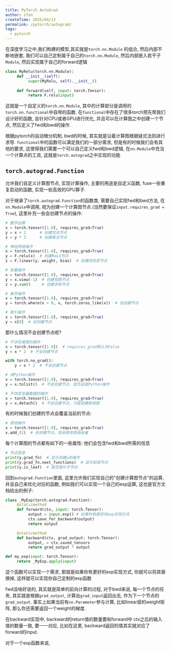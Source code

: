 ```yaml
---
title: PyTorch AutoGrad
author: zfan
createTime: 2025/04/13
permalink: /pytorch/autograd/
tags:
  - pytorch
---
```


在深度学习之中,我们构建的模型,其实就是`torch.nn.Module` 的组合, 然后内部不断地嵌套, 我们可以自己定制属于自己的`torch.nn.Module`, 然后内部嵌入若干子`Module`, 然后实现属于自己的forward逻辑

```python
class MyRelu(torch.nn.Module):
     def __init__(self):
          super(MyRelu, self).__init__()
     
     def forward(self, input: torch.Tensor):
          return F.relu(input)

```
这就是一个自定义的`torch.nn.Module`, 其中的计算部分是调用的`torch.nn.functional`中自带的函数. 在`functional`中存在了很多torch预先帮我们设计好的函数, 会针对CPU或者GPU进行优化, 并且可以在计算图之中创建一个节点, 然后定义了fwd和bwd的操作.

根据pytorch的自动微分机制, bwd的时候, 其实就是沿着计算图根据链式法则进行求导. `functional`中的函数可以满足我们的一部分需求, 但是有的时候我们会有其他的要求, 这使得我们需要一个可以自己定义fwd和bwd逻辑, 在`nn.Module`中充当一个计算点的工具, 这就是`torch.autograd`之中实现的功能

## `torch.autograd.Function`

允许我们自定义计算图节点, 实现计算操作, 主要的用途是自定义函数, fuse一些重复启动的函数, 实现一些高效的GPU算子.

对于继承了`torch.autograd.Function`的函数类, 需要自己实现fwd和bwd方法, 在`nn.Module`中调用, 视为创建一个计算图节点.(当然要保证`input.requires_grad = True`), 这里补充一些会创建节点的操作: 

```python
# 数学运算
x = torch.tensor([1.0], requires_grad=True)
y = x + 2      # 创建加法节点
z = y * 3      # 创建乘法节点

# 神经网络操作
x = torch.tensor([1.0], requires_grad=True)
y = F.relu(x)  # 创建ReLU节点
z = F.linear(y, weight, bias)  # 创建线性层节点

# 张量操作
x = torch.tensor([1.0], requires_grad=True)
y = x.view(-1)  # 创建视图节点
z = y.sum()     # 创建求和节点

# 条件操作
x = torch.tensor([1.0], requires_grad=True)
y = torch.where(x > 0, x, torch.zeros_like(x))  # 会创建节点

# 索引操作
x = torch.tensor([1.0], requires_grad=True)
y = x[0]  # 会创建节点
```

那什么情况不会创建节点呢?

```python
# 不涉及梯度的操作
x = torch.tensor([1.0])  # requires_grad默认为False
y = x * 2  # 不会创建节点

with torch.no_grad():
    y = x * 2  # 不会创建节点

# 纯Python操作
x = torch.tensor([1.0], requires_grad=True)
y = x.tolist()  # 不会创建节点，因为这是Python操作

# 不改变张量数据的操作
x = torch.tensor([1.0], requires_grad=True)
y = x.detach()  # 不会创建节点，只是创建新视图
```

有的时候我们创建的节点会覆盖当前的节点:

```python
# 原地操作
x = torch.tensor([1.0], requires_grad=True)
x.add_(2)  # 会创建节点，但会修改原始张量
```

每个计算图的节点都有如下的一些属性: 他们会包含fwd和bwd所需的信息

```python
# 节点信息
print(y.grad_fn)  # 显示创建y的操作
print(y.grad_fn.next_functions)  # 显示前驱节点
print(y.is_leaf)  # 是否是叶子节点
```

回到`autograd.Function`里面, 这里允许我们实现自己的"创建计算图节点"的运算, 并且自己来优化对应的函数, 例如我们可以实现一个自己的exp运算, 这也是官方文档给出的例子:

```python
class _MyExp(torch.autograd.Function):
     @staticmethod
     def forward(ctx, input: torch.Tensor):
          output = input.exp() # 如果你有更好的exp实现方式
          ctx.save_for_backward(output)
          return output

     @staticmethod
     def backward(ctx, grad_output: torch.Tensor):
          output, = ctx.saved_tensors
          return grad_output * output

def my_exp(input: torch.Tensor):
     return _MyExp.apply(input)
```
这个函数可以实现一个需求, 那就是如果你有更好的exp实现方式, 你就可以将其替换掉, 这样就可以实现你自己定制的exp函数

fwd没啥好说的, 其实就是简单的前向计算的过程, 对于bwd来说, 每一个节点的任务, 其实就是根据`grad_output`, 计算出`grad_input`返回出去, 作为下一个节点的`grad_output`. 事实上如果当前有`nn.Parameter`参与计算, 比如linear层的weight矩阵, 那么你还需要返回一个weight的梯度. 

在backward实现中, backward的return值的数量要和forward中 ctx之后的输入值的数量一致, 要一一对应, 比如在这里, backward返回的值其实就对应了forward的input.

对于一个exp函数来说, 

